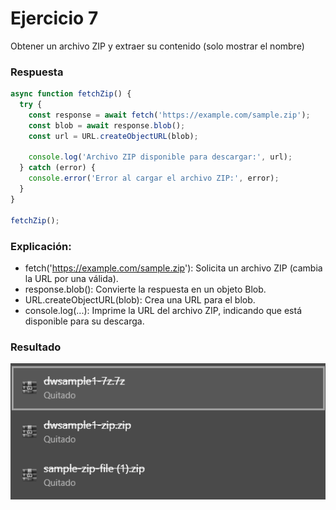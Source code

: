 # Ejercicio 7

Obtener un archivo ZIP y extraer su contenido (solo mostrar el nombre)

### Respuesta 

```javascript
async function fetchZip() {
  try {
    const response = await fetch('https://example.com/sample.zip'); 
    const blob = await response.blob();
    const url = URL.createObjectURL(blob);
    
    console.log('Archivo ZIP disponible para descargar:', url);
  } catch (error) {
    console.error('Error al cargar el archivo ZIP:', error);
  }
}

fetchZip();
```

### Explicación:

- fetch('https://example.com/sample.zip'): Solicita un archivo ZIP (cambia la URL por una válida).
- response.blob(): Convierte la respuesta en un objeto Blob.
- URL.createObjectURL(blob): Crea una URL para el blob.
- console.log(...): Imprime la URL del archivo ZIP, indicando que está disponible para su descarga.


### Resultado

![Texto alternativo](../../src/Ejercicio33res.png "Respuesta del codigo ejemplo")
